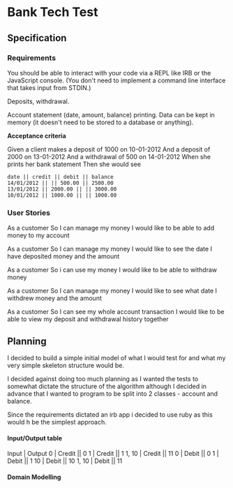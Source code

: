 # Bank Tech Test

## Specification

### Requirements

You should be able to interact with your code via a REPL like IRB or the JavaScript console. (You don't need to implement a command line interface that takes input from STDIN.)

Deposits, withdrawal.

Account statement (date, amount, balance) printing.
Data can be kept in memory (it doesn't need to be stored to a database or anything).

**Acceptance criteria**

Given a client makes a deposit of 1000 on 10-01-2012
And a deposit of 2000 on 13-01-2012
And a withdrawal of 500 on 14-01-2012
When she prints her bank statement
Then she would see

```
date || credit || debit || balance
14/01/2012 || || 500.00 || 2500.00
13/01/2012 || 2000.00 || || 3000.00
10/01/2012 || 1000.00 || || 1000.00
```

### User Stories

As a customer
So I can manage my money
I would like to be able to add money to my account

As a customer
So I can manage my money
I would like to see the date I have deposited money and the amount

As a customer
So i can use my money
I would like to be able to withdraw money

As a customer
So I can manage my money
I would like to see what date I withdrew money and the amount

As a customer
So I can see my whole account transaction
I would like to be able to view my deposit and withdrawal history together

## Planning

I decided to build a simple initial model of what I would test for and what my very simple skeleton structure would be.

I decided against doing too much planning as I wanted the tests to somewhat dictate the structure of the algorithm although I decided in advance that I wanted to program to be split into 2 classes - account and balance.

Since the requirements dictated an irb app i decided to use ruby as this would h be the simplest approach.

#### Input/Output table


Input            |         Output
0                |        Credit || 0
1                |        Credit || 1
1, 10            |        Credit || 11
0                |        Debit || 0
1                |        Debit || 1
10               |        Debit || 10
1, 10            |        Debit || 11

#### Domain Modelling

